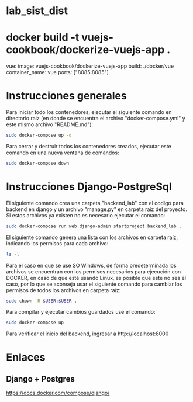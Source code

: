 # lab_sist_dist


# docker build -t vuejs-cookbook/dockerize-vuejs-app . 


   vue:
        image: vuejs-cookbook/dockerize-vuejs-app
        build: ./docker/vue    
        container_name: vue
        ports: ["8085:8085"]

# Instrucciones generales
Para iniciar todo los contenedores, ejecutar el siguiente comando en directorio raiz (en donde se encuentra el archivo "docker-compose.yml" y este mismo archivo "README.md"):
```sh
sudo docker-compose up -d
```

Para cerrar y destruir todos los contenedores creados, ejecutar este comando en una nueva ventana de comandos:
```sh
sudo docker-compose down
```

# Instrucciones Django-PostgreSql
El siguiente comando crea una carpeta "backend_lab" con el codigo para backend en django y un archivo "manage.py" en carpeta raiz del proyecto. Si estos archivos ya existen no es necesario ejecutar el comando: 
```sh
sudo docker-compose run web django-admin startproject backend_lab .
```

El siguiente comando genera una lista con los archivos en carpeta raíz, indicando los permisos para cada archivo:
```sh
ls -l
```
Para el caso en que se use SO Windows, de forma predeterminada los archivos se encuentran con los permisos necesarios para ejecución con DOCKER, en caso de que esté usando Linux, es posible que este no sea el caso, por lo que se aconseja usar el siguiente comando para cambiar los permisos de todos los archivos en carpeta raíz:
```sh
sudo chown -R $USER:$USER .
```

Para compilar y ejecutar cambios guardados use el comando: 
```sh
sudo docker-compose up 
```
Para verificar el inicio del backend, ingresar a http://localhost:8000

# Enlaces
## Django + Postgres
https://docs.docker.com/compose/django/
